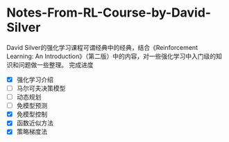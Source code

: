 # Notes-From-RL-Course-by-David-Silver
David Silver的强化学习课程可谓经典中的经典，结合《Reinforcement Learning: An Introduction》（第二版）中的内容，对一些强化学习中入门级的知识和问题做一些整理。
完成进度
- [x] 强化学习介绍
- [ ] 马尔可夫决策模型
- [ ] 动态规划
- [ ] 免模型预测
- [x] 免模型控制
- [x] 函数近似方法
- [x] 策略梯度法
